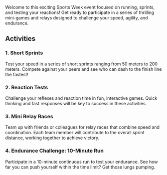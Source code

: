 Welcome to this exciting Sports Week event focused on running, sprints, and testing your reactions! Get ready to participate in a series of thrilling mini-games and relays designed to challenge your speed, agility, and endurance.

## Activities

### 1. Short Sprints

Test your speed in a series of short sprints ranging from 50 meters to 200 meters. Compete against your peers and see who can dash to the finish line the fastest!

### 2. Reaction Tests

Challenge your reflexes and reaction time in fun, interactive games. Quick thinking and fast responses will be key to success in these activities.

### 3. Mini Relay Races

Team up with friends or colleagues for relay races that combine speed and coordination. Each team member will contribute to the overall sprint distance, working together to achieve victory.

### 4. Endurance Challenge: 10-Minute Run

Participate in a 10-minute continuous run to test your endurance. See how far you can push yourself within the time limit? Get those lungs pumping.
